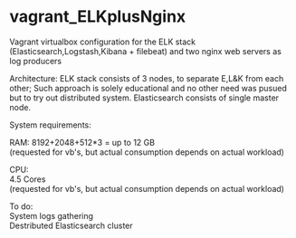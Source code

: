 # vagrant_ELKplusNginx

Vagrant virtualbox configuration for the ELK stack<br/>
(Elasticsearch,Logstash,Kibana + filebeat) and two nginx web servers as log producers

Architecture:
ELK stack consists of 3 nodes, to separate E,L&K from each other; Such approach is solely educational 
and no other need was pusued but to try out distributed system. 
Elasticsearch consists of single master node.<br/>

System requirements:<br/>

RAM: 8192+2048+512*3 = up to 12 GB <br/>
(requested for vb's, but actual consumption depends on actual workload)<br/>

CPU:<br/>
4.5 Cores<br/>
(requested for vb's, but actual consumption depends on actual workload)<br/>

To do:<br/>
System logs gathering<br/>
Destributed Elasticsearch cluster<br/>
